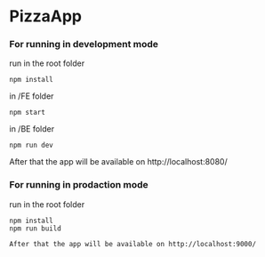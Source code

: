 # PizzaApp

### For running in development mode
run in the root folder
```
npm install
```

in /FE folder
```
npm start
```

in /BE folder
```
npm run dev
```

After that the app will be available on http://localhost:8080/

### For running in prodaction mode
run in the root folder
```
npm install
npm run build

After that the app will be available on http://localhost:9000/